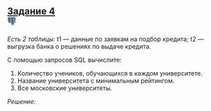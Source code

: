 **<u>Задание 4</u>** <div> <img src="https://raw.githubusercontent.com/devicons/devicon/55609aa5bd817ff167afce0d965585c92040787a/icons/postgresql/postgresql-original.svg" width="20" align="next"/> </div>
-------------
*Есть 2 таблицы:*
t1 — данные по заявкам на подбор кредита;
t2 — выгрузка банка о решениях по выдаче кредита.

С помощью запросов SQL вычислите:
1. Количество учеников, обучающихся в каждом университете.
2. Название университета с минимальным рейтингом.
3. Все московские университеты.

*Решение:*
